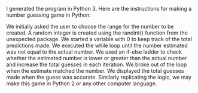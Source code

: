 I generated the program in Python 3. Here are the instructions for making a number guessing game in Python:

We initially asked the user to choose the range for the number to be created. A random integer is created using the randint() function from the unexpected package.
We started a variable with 0 to keep track of the total predictions made.
We executed the while loop until the number estimated was not equal to the actual number.
We used an if-else ladder to check whether the estimated number is lower or greater than the actual number and increase the total guesses in each iteration.
We broke out of the loop when the estimate matched the number.
We displayed the total guesses made when the guess was accurate.
Similarly replicating the logic, we may make this game in Python 2 or any other computer language.
